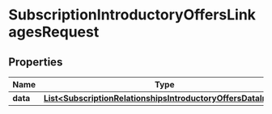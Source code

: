 

# SubscriptionIntroductoryOffersLinkagesRequest


## Properties

| Name | Type | Description | Notes |
|------------ | ------------- | ------------- | -------------|
|**data** | [**List&lt;SubscriptionRelationshipsIntroductoryOffersDataInner&gt;**](SubscriptionRelationshipsIntroductoryOffersDataInner.md) |  |  |




